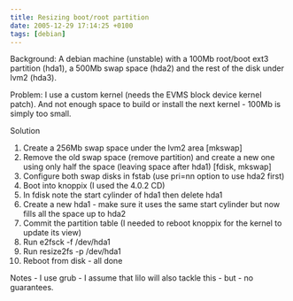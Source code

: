 ```yaml
---
title: Resizing boot/root partition
date: 2005-12-29 17:14:25 +0100
tags: [debian]
---
```


Background: A debian machine (unstable) with a 100Mb root/boot ext3 partition (hda1), a 500Mb swap space (hda2) and the rest of the disk under lvm2 (hda3).

Problem: I use a custom kernel (needs the EVMS block device kernel patch). And not enough space to build or install the next kernel - 100Mb is simply too small.

Solution

1.  Create a 256Mb swap space under the lvm2 area [mkswap]
1.  Remove the old swap space (remove partition) and create a new one using only half the space (leaving space after hda1) [fdisk, mkswap]
1.  Configure both swap disks in fstab (use pri=nn option to use hda2 first)
1.  Boot into knoppix (I used the 4.0.2 CD)
1.  In fdisk note the start cylinder of hda1 then delete hda1
1.  Create a new hda1 - make sure it uses the same start cylinder but now fills all the space up to hda2
1.  Commit the partition table (I needed to reboot knoppix for the kernel to update its view)
1.  Run e2fsck -f /dev/hda1
1.  Run resize2fs -p /dev/hda1
1.  Reboot from disk - all done

Notes - I use grub - I assume that lilo will also tackle this - but - no guarantees.
